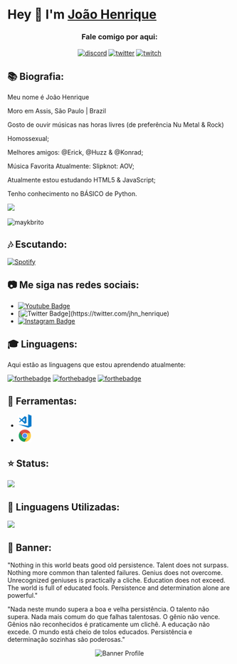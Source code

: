 # Hey 👋 I'm [João Henrique](https://github.com/jhnhenrique/)
<h3 align="center">Fale comigo por aqui:</h3>
<p align="center">
<a href="/" target="blank"><img align="center" src="https://simpleicons.org/icons/discord.svg" alt="discord" height="30" width="30"/></a>
<a href="https://twitter.com/jhn_henrique" target="blank"><img align="center" src="https://simpleicons.org/icons/twitter.svg" alt="twitter" height="30" width="30"/></a>
<a href="https://twitch.tv/joaowashere" target="blank"><img align="center" src="https://simpleicons.org/icons/twitch.svg" alt="twitch" height="30" width="30"/></a>
</p>


## 📚 Biografia:

Meu nome é João Henrique 

Moro em Assis, São Paulo | Brazil

Gosto de ouvir músicas nas horas livres (de preferência Nu Metal & Rock) 

Homossexual;

Melhores amigos: @Erick, @Huzz & @Konrad;

Música Favorita Atualmente: Slipknot: AOV;

Atualmente estou estudando HTML5 & JavaScript;

Tenho conhecimento no BÁSICO de Python.

[![](https://gitwar.herokuapp.com/badge?username=jhnhenrique&label=Gitwar%20Profile%20Score&style=for-the-badge&color=0088cc)](https://gitwar.herokuapp.com/)

<img src="https://komarev.com/ghpvc/?username=jhnhenrique" alt="maykbrito" /> </p>

## 🎶 Escutando:
[![Spotify](https://now-playing-codestackr.vercel.app/api/spotify-playing)](https://open.spotify.com/user/x9ti5be2z5apnf43emvigcr17)

## 📷 Me siga nas redes sociais:

* [![Youtube Badge](https://img.shields.io/badge/-Youtube-FF0000?style=flat-square&labelColor=FF0000&logo=youtube&logoColor=white&link=https://www.youtube.com/channel/UCeJ16J9wAHcJsbo1dPA4pow?view_as=subscriber)](https://www.youtube.com/channel/UCeJ16J9wAHcJsbo1dPA4pow?view_as=subscriber)
* [![Twitter Badge](https://img.shields.io/badge/-Twitter_-6633cc?style=flat-square&labelColor=6633cc&logo=twitter&logoColor=white&link=https://twitter.com/JoaoWasHere_)](https://twitter.com/jhn_henrique)
* [![Instagram Badge](https://img.shields.io/badge/-Instagram-violet?style=flat-square&logo=Instagram&logoColor=white&link=https://www.instagram.com/joaowasherekkk/)](https://www.instagram.com/joaowasherekkk/)

## 🎓 Linguagens:

Aqui estão as linguagens que estou aprendendo atualmente:


 [![forthebadge](https://img.shields.io/badge/javascript%20-%23323330.svg?&style=for-the-badge&logo=javascript&logoColor=%23F7DF1E)](https://pt.wikipedia.org/wiki/JavaScript)
 [![forthebadge](https://img.shields.io/badge/python%20-%2314354C.svg?&style=for-the-badge&logo=python&logoColor=white)](https://www.python.org/)
 [![forthebadge](https://img.shields.io/badge/html5%20-%23E34F26.svg?&style=for-the-badge&logo=html5&logoColor=white)](https://pt.wikipedia.org/wiki/HTML5)

## 🔧 Ferramentas:

* <img src="https://raw.githubusercontent.com/github/explore/80688e429a7d4ef2fca1e82350fe8e3517d3494d/topics/visual-studio-code/visual-studio-code.png" alt ="Visual Studio" height="30" />
* <img src="https://raw.githubusercontent.com/github/explore/80688e429a7d4ef2fca1e82350fe8e3517d3494d/topics/chrome/chrome.png" alt ="Google Chrome" height="30">

## ⭐ Status:
<img src="https://github-readme-stats.vercel.app/api?username=jhnhenrique&&show_icons=true&title_color=ffffff&icon_color=bb2acf&text_color=ffffff&bg_color=151515">

## 🎈 Linguagens Utilizadas:
<img src="https://github-readme-stats.anuraghazra1.vercel.app/api/top-langs/?username=jhnhenrique&layout=compact">

## 🌟 Banner:

"Nothing in this world beats good old persistence. Talent does not surpass. Nothing more common than talented failures. Genius does not overcome. Unrecognized geniuses is practically a cliche. Education does not exceed. The world is full of educated fools. Persistence and determination alone are powerful."

"Nada neste mundo supera a boa e velha persistência. O talento não supera. Nada mais comum do que falhas talentosas. O gênio não vence. Gênios não reconhecidos é praticamente um clichê. A educação não excede. O mundo está cheio de tolos educados. Persistência e determinação sozinhas são poderosas."

<p align="center"><img src="https://cdn.discordapp.com/attachments/790274120499331084/791873950132994058/Editors_Note_Sasha_L._Houston.png" alt="Banner Profile"/></p>
